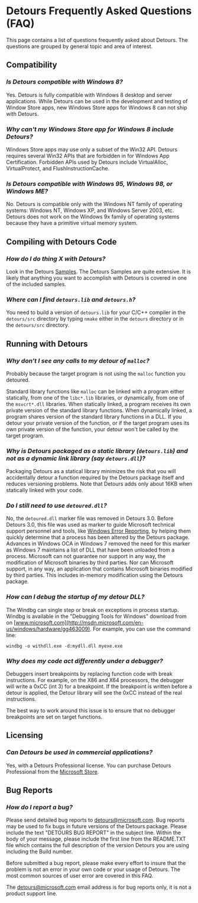 Detours Frequently Asked Questions (FAQ)
========================================

This page contains a list of questions frequently asked about Detours.
The questions are grouped by general topic and area of interest.

Compatibility
-------------

### *Is Detours compatible with Windows 8?*

Yes. Detours is fully compatible with Windows 8 desktop and server
applications. While Detours can be used in the development and testing
of Window Store apps, new Windows Store apps for Windows 8 can not ship
with Detours.

### *Why can't my Windows Store app for Windows 8 include Detours?*

Windows Store apps may use only a subset of the Win32 API. Detours
requires several Win32 APIs that are forbidden in for Windows App
Certification. Forbidden APIs used by Detours include VirtualAlloc,
VirtualProtect, and FlushInstructionCache.

### *Is Detours compatible with Windows 95, Windows 98, or Windows ME?*

No. Detours is compatible only with the Windows NT family of operating
systems: Windows NT, Windows XP, and Windows Server 2003, etc. Detours
does not work on the Windows 9x family of operating systems because they
have a primitive virtual memory system.

Compiling with Detours Code
---------------------------

### *How do I do thing *X* with Detours?*

Look in the Detours [Samples](Detours_samples.md). The Detours Samples
are quite extensive. It is likely that anything you want to accomplish
with Detours is covered in one of the included samples.

### *Where can I find `detours.lib` and `detours.h`?*

You need to build a version of `detours.lib` for your C/C++ compiler in
the `detours/src` directory by typing `nmake` either in the `detours`
directory or in the `detours/src` directory.

Running with Detours
--------------------

### *Why don't I see any calls to my detour of `malloc`?*

Probably because the target program is not using the `malloc` function
you detoured.

Standard library functions like `malloc` can be linked with a program
either statically, from one of the `libc*.lib` libraries, or
dynamically, from one of the `msvcrt*.dll` libraries. When statically
linked, a program receives its own private version of the standard
library functions. When dynamically linked, a program shares version of
the standard library functions in a DLL. If you detour your private
version of the function, or if the target program uses its own private
version of the function, your detour won't be called by the target
program.

### *Why is Detours packaged as a static library (`detours.lib`) and not as a dynamic link library (say `detours.dll`)?*

Packaging Detours as a statical library minimizes the risk that you will
accidentally detour a function required by the Detours package itself
and reduces versioning problems. Note that Detours adds only about 16KB
when statically linked with your code.

### *Do I still need to use `detoured.dll`?*

No, the `detoured.dll` marker file was removed in Detours 3.0. Before
Detours 3.0, this file was used as marker to guide Microsoft technical
support personnel and tools, like [Windows Error
Reporting](http://msdn.microsoft.com/en-us/library/windows/hardware/gg487440),
by helping them quickly determine that a process has been altered by the
Detours package. Advances in Windows OCA in Windows 7 removed the need
for this marker as Windows 7 maintains a list of DLL that have been
unloaded from a process. Microsoft can not guarantee nor support in any
way, the modification of Microsoft binaries by third parties. Nor can
Microsoft support, in any way, an application that contains Microsoft
binaries modified by third parties. This includes in-memory modification
using the Detours package.

### *How can I debug the startup of my detour DLL?*

The Windbg can single step or break on exceptions in process startup.
Windbg is available in the "Debugging Tools for Windows" download from
on
[www.microsoft.com](http://msdn.microsoft.com/en-us/windows/hardware/gg463009).
For example, you can use the command line:

`windbg -o withdll.exe -d:mydll.dll myexe.exe`

### *Why does my code act differently under a debugger?*

Debuggers insert breakpoints by replacing function code with break
instructions. For example, on the X86 and X64 processors, the debugger
will write a 0xCC (int 3) for a breakpoint. If the breakpoint is written
before a detour is applied, the Detour library will see the 0xCC instead
of the real instructions.

The best way to work around this issue is to ensure that no debugger
breakpoints are set on target functions.

Licensing
---------

### *Can Detours be used in commercial applications?*

Yes, with a Detours Professional license. You can purchase Detours
Professional from the [Microsoft
Store](http://www.microsoftstore.com/store/msstore/en_US/pd/productID.216531800/search.true).

Bug Reports
-----------

### *How do I report a bug?*

Please send detailed bug reports to
[detours@microsoft.com](mailto:detours@microsoft.com?subject=DETOURS%20BUG%20REPORT).
Bug reports may be used to fix bugs in future versions of the Detours
package. Please include the text "DETOURS BUG REPORT" in the subject
line. Within the body of your message, please include the first line
from the README.TXT file which contains the full description of the
version Detours you are using including the Build number.

Before submitted a bug report, please make every effort to insure that
the problem is not an error in your own code or your usage of Detours.
The most common sources of user error are covered in this FAQ.

The detours@microsoft.com email address is for bug reports only, it is
not a product support line.
